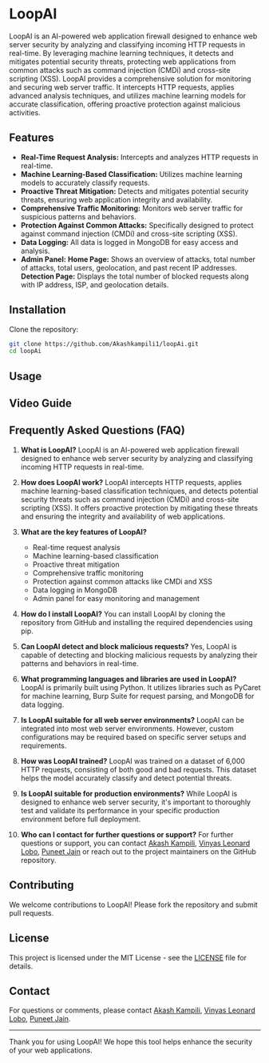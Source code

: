 # LoopAI

LoopAI is an AI-powered web application firewall designed to enhance web server security by analyzing and classifying incoming HTTP requests in real-time. By leveraging machine learning techniques, it detects and mitigates potential security threats, protecting web applications from common attacks such as command injection (CMDi) and cross-site scripting (XSS). LoopAI provides a comprehensive solution for monitoring and securing web server traffic. It intercepts HTTP requests, applies advanced analysis techniques, and utilizes machine learning models for accurate classification, offering proactive protection against malicious activities.

## Features

- **Real-Time Request Analysis:** Intercepts and analyzes HTTP requests in real-time.
- **Machine Learning-Based Classification:** Utilizes machine learning models to accurately classify requests.
- **Proactive Threat Mitigation:** Detects and mitigates potential security threats, ensuring web application integrity and availability.
- **Comprehensive Traffic Monitoring:** Monitors web server traffic for suspicious patterns and behaviors.
- **Protection Against Common Attacks:** Specifically designed to protect against command injection (CMDi) and cross-site scripting (XSS).
- **Data Logging:** All data is logged in MongoDB for easy access and analysis.
- **Admin Panel:**
    **Home Page:** Shows an overview of attacks, total number of attacks, total users, geolocation, and past recent IP addresses.
    **Detection Page:** Displays the total number of blocked requests along with IP address, ISP, and geolocation details.

## Installation

Clone the repository:
   ```bash
   git clone https://github.com/Akashkampili1/loopAi.git
   cd loopAi
   ```

## Usage



## Video Guide



## Frequently Asked Questions (FAQ)

1. **What is LoopAI?**
	LoopAI is an AI-powered web application firewall designed to enhance web server security by analyzing and classifying incoming HTTP requests in real-time.

2. **How does LoopAI work?**
	LoopAI intercepts HTTP requests, applies machine learning-based classification techniques, and detects potential security threats such as command injection (CMDi) and cross-site scripting (XSS). It offers proactive protection by mitigating these threats and ensuring the integrity and availability of web applications.

3. **What are the key features of LoopAI?**
	- Real-time request analysis
	- Machine learning-based classification
	- Proactive threat mitigation
	- Comprehensive traffic monitoring
	- Protection against common attacks like CMDi and XSS
	- Data logging in MongoDB
	- Admin panel for easy monitoring and management

4. **How do I install LoopAI?**
	You can install LoopAI by cloning the repository from GitHub and installing the required dependencies using pip.

5. **Can LoopAI detect and block malicious requests?**
	Yes, LoopAI is capable of detecting and blocking malicious requests by analyzing their patterns and behaviors in real-time.

6. **What programming languages and libraries are used in LoopAI?**
	LoopAI is primarily built using Python. It utilizes libraries such as PyCaret for machine learning, Burp Suite for request parsing, and MongoDB for data logging.

7. **Is LoopAI suitable for all web server environments?**
	LoopAI can be integrated into most web server environments. However, custom configurations may be required based on specific server setups and requirements.

8. **How was LoopAI trained?**
	LoopAI was trained on a dataset of 6,000 HTTP requests, consisting of both good and bad requests. This dataset helps the model accurately classify and detect potential threats.

9. **Is LoopAI suitable for production environments?**
    While LoopAI is designed to enhance web server security, it's important to thoroughly test and validate its performance in your specific production environment before full deployment.

10. **Who can I contact for further questions or support?**
    For further questions or support, you can contact [Akash Kampili](mailto:akashkapili@gmail.com), [Vinyas Leonard Lobo](mailto:leovin.lobo@gmail.com), [Puneet Jain](mailto:puneetjain@gmail.com) or reach out to the project maintainers on the GitHub repository.

## Contributing

We welcome contributions to LoopAI! 
Please fork the repository and submit pull requests.

## License

This project is licensed under the MIT License - see the [LICENSE](LICENSE) file for details.

## Contact

For questions or comments, please contact [Akash Kampili](mailto:akashkapili@gmail.com), [Vinyas Leonard Lobo](mailto:leovin.lobo@gmail.com), [Puneet Jain](mailto:puneetjain@gmail.com).

---

Thank you for using LoopAI! We hope this tool helps enhance the security of your web applications.
